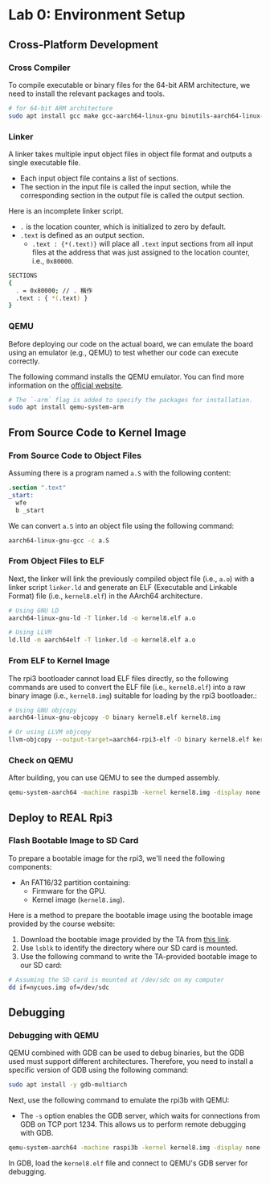 # Lab 0: Environment Setup

## Cross-Platform Development

### Cross Compiler

To compile executable or binary files for the 64-bit ARM architecture, we need to install the relevant packages and tools.

```bash
# for 64-bit ARM architecture
sudo apt install gcc make gcc-aarch64-linux-gnu binutils-aarch64-linux-gnu
```

### Linker

A linker takes multiple input object files in object file format and outputs a single executable file.

* Each input object file contains a list of sections.
* The section in the input file is called the input section, while the corresponding section in the output file is called the output section.

Here is an incomplete linker script.

* `.` is the location counter, which is initialized to zero by default.
* `.text` is defined as an output section.
  * `.text : {*(.text)}` will place all `.text` input sections from all input files at the address that was just assigned to the location counter, i.e., `0x80000`.

```bash
SECTIONS
{
  . = 0x80000; // . 稱作
  .text : { *(.text) }
}
```

### QEMU

Before deploying our code on the actual board, we can emulate the board using an emulator (e.g., QEMU) to test whether our code can execute correctly.

The following command installs the QEMU emulator. You can find more information on the [official website](https://www.qemu.org/download/#linux).

```bash
# The `-arm` flag is added to specify the packages for installation.
sudo apt install qemu-system-arm
```

## From Source Code to Kernel Image

### From Source Code to Object Files

Assuming there is a program named `a.S` with the following content:

```nasm
.section ".text"
_start:
  wfe
  b _start
```

We can convert `a.S` into an object file using the following command:

```bash
aarch64-linux-gnu-gcc -c a.S
```

### From Object Files to ELF

Next, the linker will link the previously compiled object file (i.e., `a.o`) with a linker script `linker.ld` and generate an ELF (Executable and Linkable Format) file (i.e., `kernel8.elf`) in the AArch64 architecture.

```bash
# Using GNU LD
aarch64-linux-gnu-ld -T linker.ld -o kernel8.elf a.o

# Using LLVM
ld.lld -m aarch64elf -T linker.ld -o kernel8.elf a.o
```

### From ELF to Kernel Image

The rpi3 bootloader cannot load ELF files directly, so the following commands are used to convert the ELF file (i.e., `kernel8.elf`) into a raw binary image (i.e., `kernel8.img`) suitable for loading by the rpi3 bootloader.:

```bash
# Using GNU objcopy
aarch64-linux-gnu-objcopy -O binary kernel8.elf kernel8.img

# Or using LLVM objcopy
llvm-objcopy --output-target=aarch64-rpi3-elf -O binary kernel8.elf kernel8.img
```

### Check on QEMU

After building, you can use QEMU to see the dumped assembly.

```bash
qemu-system-aarch64 -machine raspi3b -kernel kernel8.img -display none -d in_asm
```

## Deploy to REAL Rpi3

### Flash Bootable Image to SD Card

To prepare a bootable image for the rpi3, we'll need the following components:

* An FAT16/32 partition containing:
  * Firmware for the GPU.
  * Kernel image (`kernel8.img`).

Here is a method to prepare the bootable image using the bootable image provided by the course website:

1. Download the bootable image provided by the TA from [this link](https://github.com/nycu-caslab/OSC2024/raw/main/supplement/nycuos.img).
2. Use `lsblk` to identify the directory where our SD card is mounted.
3. Use the following command to write the TA-provided bootable image to our SD card:

```bash
# Assuming the SD card is mounted at /dev/sdc on my computer
dd if=nycuos.img of=/dev/sdc
```

## Debugging

### Debugging with QEMU

QEMU combined with GDB can be used to debug binaries, but the GDB used must support different architectures. Therefore, you need to install a specific version of GDB using the following command:

```bash
sudo apt install -y gdb-multiarch
```

Next, use the following command to emulate the rpi3b with QEMU:

* The `-s` option enables the GDB server, which waits for connections from GDB on TCP port 1234. This allows us to perform remote debugging with GDB.

```bash
qemu-system-aarch64 -machine raspi3b -kernel kernel8.img -display none -S -s
```

In GDB, load the `kernel8.elf` file and connect to QEMU's GDB server for debugging.
